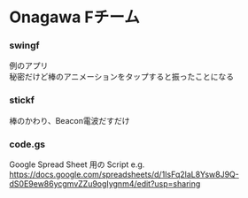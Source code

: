 # Onagawa Fチーム


### swingf
例のアプリ  
秘密だけど棒のアニメーションをタップすると振ったことになる

### stickf
棒のかわり、Beacon電波だすだけ

### code.gs
Google Spread Sheet 用の Script
e.g. https://docs.google.com/spreadsheets/d/1IsFq2laL8Ysw8J9Q-dS0E9ew86ycgmvZZu9ogIygnm4/edit?usp=sharing
